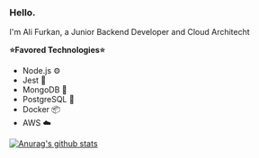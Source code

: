 ### Hello.

I'm Ali Furkan, a Junior Backend Developer and Cloud Architecht

**:star:Favored Technologies:star:**
- Node.js ⚙️
- Jest 🧪
- MongoDB 📁
- PostgreSQL 📁
- Docker :package:
- AWS :cloud:


[![Anurag's github stats](https://github-readme-stats.vercel.app/api?username=fdemirbas7&?count_private=true&theme=radical&show_icons=true)](https://github.com/fdemirbas7/github-readme-stats)

